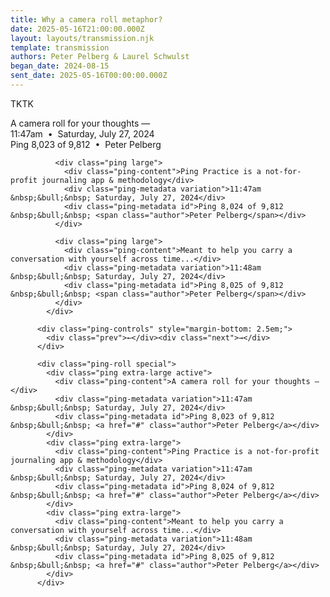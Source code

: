 ```yaml
---
title: Why a camera roll metaphor?
date: 2025-05-16T21:00:00.000Z
layout: layouts/transmission.njk
template: transmission
authors: Peter Pelberg & Laurel Schwulst
began_date: 2024-08-15
sent_date: 2025-05-16T00:00:00.000Z
---
```

TKTK

<div class="ping-slideshow">
              <div class="ping extra-large active">
                <div class="ping-content">
                A camera roll for your thoughts —
                </div>
                <div class="ping-metadata variation">11:47am &nbsp;&bull;&nbsp; Saturday, July 27, 2024</div>
                <div class="ping-metadata id">Ping 8,023 of 9,812 &nbsp;&bull;&nbsp; <span class="author">Peter Pelberg</span></div>
              </div>
    
              <div class="ping large">
                <div class="ping-content">Ping Practice is a not-for-profit journaling app & methodology</div>
                <div class="ping-metadata variation">11:47am &nbsp;&bull;&nbsp; Saturday, July 27, 2024</div>
                <div class="ping-metadata id">Ping 8,024 of 9,812 &nbsp;&bull;&nbsp; <span class="author">Peter Pelberg</span></div>
              </div>
    
              <div class="ping large">
                <div class="ping-content">Meant to help you carry a conversation with yourself across time...</div>
                <div class="ping-metadata variation">11:48am &nbsp;&bull;&nbsp; Saturday, July 27, 2024</div>
                <div class="ping-metadata id">Ping 8,025 of 9,812 &nbsp;&bull;&nbsp; <span class="author">Peter Pelberg</span></div>
              </div>
            </div>

```
      <div class="ping-controls" style="margin-bottom: 2.5em;">
        <div class="prev">←</div><div class="next">→</div>
      </div>

      <div class="ping-roll special">
        <div class="ping extra-large active">
          <div class="ping-content">A camera roll for your thoughts —</div>
          <div class="ping-metadata variation">11:47am &nbsp;&bull;&nbsp; Saturday, July 27, 2024</div>
          <div class="ping-metadata id">Ping 8,023 of 9,812 &nbsp;&bull;&nbsp; <a href="#" class="author">Peter Pelberg</a></div>
        </div>
        <div class="ping extra-large">
          <div class="ping-content">Ping Practice is a not-for-profit journaling app & methodology</div>
          <div class="ping-metadata variation">11:47am &nbsp;&bull;&nbsp; Saturday, July 27, 2024</div>
          <div class="ping-metadata id">Ping 8,024 of 9,812 &nbsp;&bull;&nbsp; <a href="#" class="author">Peter Pelberg</a></div>
        </div>
        <div class="ping extra-large">
          <div class="ping-content">Meant to help you carry a conversation with yourself across time...</div>
          <div class="ping-metadata variation">11:48am &nbsp;&bull;&nbsp; Saturday, July 27, 2024</div>
          <div class="ping-metadata id">Ping 8,025 of 9,812 &nbsp;&bull;&nbsp; <a href="#" class="author">Peter Pelberg</a></div>
        </div>
      </div>
```
